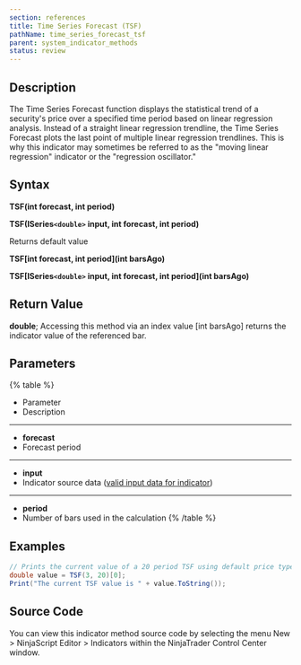 ```yaml
---
section: references
title: Time Series Forecast (TSF)
pathName: time_series_forecast_tsf
parent: system_indicator_methods
status: review
---
```


## Description

The Time Series Forecast function displays the statistical trend of a security's price over a specified time period based on linear regression analysis. Instead of a straight linear regression trendline, the Time Series Forecast plots the last point of multiple linear regression trendlines. This is why this indicator may sometimes be referred to as the "moving linear regression" indicator or the "regression oscillator."

## Syntax

**TSF(int forecast, int period)**  

**TSF(ISeries`<double>` input, int forecast, int period)**

Returns default value  

**TSF[int forecast, int period](int barsAgo)**  

**TSF[ISeries`<double>` input, int forecast, int period](int barsAgo)**

## Return Value

**double**; Accessing this method via an index value [int barsAgo] returns the indicator value of the referenced bar.

## Parameters

{% table %}

* Parameter
* Description

---

* **forecast**
* Forecast period

---

* **input**
* Indicator source data ([valid input data for indicator](valid_input_data_for_indicator.md))

---

* **period**
* Number of bars used in the calculation
{% /table %}

## Examples

```csharp
// Prints the current value of a 20 period TSF using default price type
double value = TSF(3, 20)[0];
Print("The current TSF value is " + value.ToString());
```

## Source Code

You can view this indicator method source code by selecting the menu New > NinjaScript Editor > Indicators within the NinjaTrader Control Center window.
